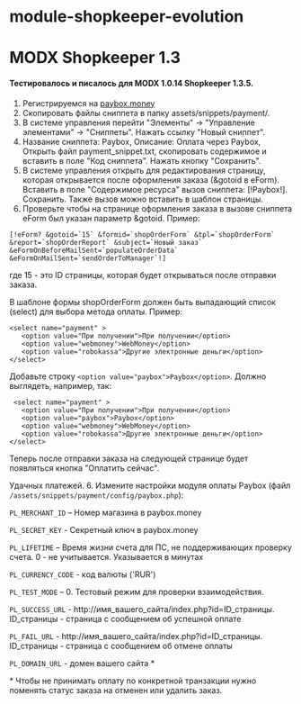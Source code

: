 # module-shopkeeper-evolution
# MODX Shopkeeper 1.3

#### Тестировалось и писалось для MODX 1.0.14 Shopkeeper 1.3.5.

1. Регистрируемся на <a href="https://paybox.money" target="_blank">paybox.money</a>
2. Скопировать файлы сниппета в папку assets/snippets/payment/.
3. В системе управления перейти "Элементы" -> "Управление элементами" -> "Сниппеты". Нажать ссылку "Новый сниппет".
4. Название сниппета: Paybox,
Описание: Оплата через Paybox,
Открыть файл payment_snippet.txt, скопировать содержимое и вставить в поле "Код сниппета". Нажать кнопку "Сохранить".
5. В системе управления открыть для редактирования страницу, которая открывается после оформления заказа (&gotoid в eForm).
Вставить в поле "Содержимое ресурса" вызов сниппета:
[!Paybox!].
Сохранить.
   Также вызов можно вставить в шаблон страницы.
6. Проверьте чтобы на странице оформления заказа в вызове сниппета eForm был указан параметр &gotoid.
Пример:
```
[!eForm? &gotoid=`15` &formid=`shopOrderForm` &tpl=`shopOrderForm` &report=`shopOrderReport` &subject=`Новый заказ`
&eFormOnBeforeMailSent=`populateOrderData` &eFormOnMailSent=`sendOrderToManager`!]
```
где 15 - это ID страницы, которая будет открываться после отправки заказа.

В шаблоне формы shopOrderForm должен быть выпадающий список (select) для выбора метода оплаты. Пример:
```
<select name="payment" >
   <option value="При получении">При получении</option>
   <option value="webmoney">WebMoney</option>
   <option value="robokassa">Другие электронные деньги</option>
</select>
```
Добавьте строку `<option value="paybox">Paybox</option>`.
Должно выглядеть, например, так:
```
 <select name="payment" >
   <option value="При получении">При получении</option>
   <option value="paybox">Paybox</option>
   <option value="webmoney">WebMoney</option>
   <option value="robokassa">Другие электронные деньги</option>
</select>
```
Теперь после отправки заказа на следующей странице будет появляться кнопка "Оплатить сейчас".

Удачных платежей.
6. Измените настройки модуля оплаты Paybox (файл `/assets/snippets/payment/config/paybox.php`):

`PL_MERCHANT_ID` – Номер магазина в paybox.money

`PL_SECRET_KEY` - Секретный ключ в paybox.money

`PL_LIFETIME` – Время жизни счета для ПС, не поддерживающих проверку счета. 0 - не учитывается. Указывается в минутах

`PL_CURRENCY_CODE` - код валюты (\'RUR\')

`PL_TEST_MODE` – 0. Тестовый режим для проверки взаимодействия.

`PL_SUCCESS_URL` - http://имя_вашего_сайта/index.php?id=ID_страницы. ID_страницы - страница с сообщением об успешной оплате

`PL_FAIL_URL` - http://имя_вашего_сайта/index.php?id=ID_страницы. ID_страницы - страница с сообщением об отмене оплаты

`PL_DOMAIN_URL` - домен вашего сайта \*

\* Чтобы не принимать оплату по конкретной транзакции нужно поменять статус заказа на отменен или удалить заказ.
